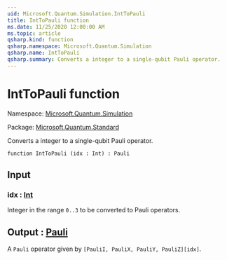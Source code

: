 ```yaml
---
uid: Microsoft.Quantum.Simulation.IntToPauli
title: IntToPauli function
ms.date: 11/25/2020 12:00:00 AM
ms.topic: article
qsharp.kind: function
qsharp.namespace: Microsoft.Quantum.Simulation
qsharp.name: IntToPauli
qsharp.summary: Converts a integer to a single-qubit Pauli operator.
---
```


# IntToPauli function

Namespace: [Microsoft.Quantum.Simulation](xref:Microsoft.Quantum.Simulation)

Package: [Microsoft.Quantum.Standard](https://nuget.org/packages/Microsoft.Quantum.Standard)


Converts a integer to a single-qubit Pauli operator.

```qsharp
function IntToPauli (idx : Int) : Pauli
```


## Input

### idx : [Int](xref:microsoft.quantum.user-guide.language.types)

Integer in the range `0..3` to be converted to Pauli operators.



## Output : [Pauli](xref:microsoft.quantum.user-guide.language.types)

A `Pauli` operator given by `[PauliI, PauliX, PauliY, PauliZ][idx]`.
